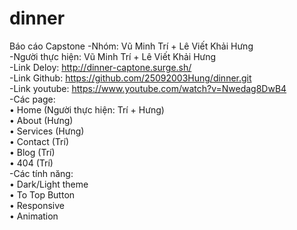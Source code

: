 # dinner
Báo cáo Capstone
-Nhóm: Vũ Minh Trí + Lê Viết Khải Hưng </br>
-Người thực hiện: Vũ Minh Trí + Lê Viết Khải Hưng  </br>
-Link Deloy: http://dinner-captone.surge.sh/   </br>
-Link Github: https://github.com/25092003Hung/dinner.git   </br>
-Link youtube: https://www.youtube.com/watch?v=Nwedag8DwB4  </br>
-Các page:  </br>
• Home (Người thực hiện: Trí + Hưng)  </br>
• About (Hưng)  </br>
• Services (Hưng) </br>
• Contact (Trí) </br>
• Blog (Trí)  </br>
• 404 (Trí) </br>
-Các tính năng: </br>
• Dark/Light theme  </br>
• To Top Button </br>
• Responsive  </br>
• Animation </br>
